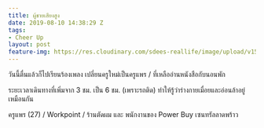 ```yaml
---
title: ผู้ชายเสียงสูง
date: 2019-08-10 14:38:29 Z
tags:
- Cheer Up
layout: post
feature-img: https://res.cloudinary.com/sdees-reallife/image/upload/v1555658919/sample_feature_img.png
---
```


วันนี้ตื่นแล้วก็ไปเรียนร้องเพลง เปลี่ยนครูใหม่เป็นครูแพร / ที่เหลืออ่านหนังสือกับนอนพัก

ระยะเวลาเดินทางที่เพิ่มจาก 3 ชม. เป็น 6 ชม. (เพราะรถติด) ทำให้รู้ว่าร่างกายเมื่อยและอ่อนล้าอยู่เหมือนกัน

<i class="fa fa-child" style="color:plum"></i>

ครูแพร (27) / Workpoint / ร้านตัดผม และ พนักงานของ Power Buy เซนทรัลลาดพร้าว
